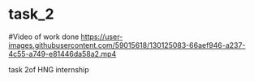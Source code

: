 # task_2
#Video of work done
https://user-images.githubusercontent.com/59015618/130125083-66aef946-a237-4c55-a749-e81446da58a2.mp4



task 2of HNG internship

